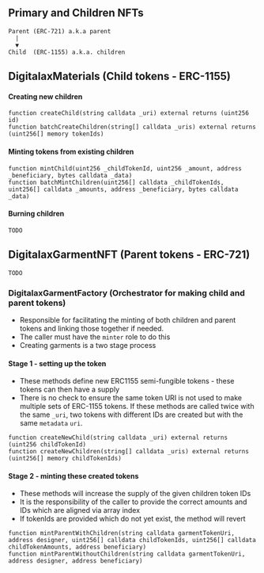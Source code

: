 ## Primary and Children NFTs

```
Parent (ERC-721) a.k.a parent
  |
  ▼
Child  (ERC-1155) a.k.a. children
```

## DigitalaxMaterials (Child tokens - ERC-1155)

#### Creating new children

```solidity
function createChild(string calldata _uri) external returns (uint256 id)
function batchCreateChildren(string[] calldata _uris) external returns (uint256[] memory tokenIds)
```

#### Minting tokens from existing children 

```solidity
function mintChild(uint256 _childTokenId, uint256 _amount, address _beneficiary, bytes calldata _data)
function batchMintChildren(uint256[] calldata _childTokenIds, uint256[] calldata _amounts, address _beneficiary, bytes calldata _data)
```

#### Burning children 

```solidity
TODO
```

## DigitalaxGarmentNFT (Parent tokens - ERC-721)

```solidity
TODO
```

### DigitalaxGarmentFactory (Orchestrator for making child and parent tokens)

* Responsible for facilitating the minting of both children and parent tokens and linking those together if needed.
* The caller must have the `minter` role to do this
* Creating garments is a two stage process

#### Stage 1 - setting up the token

* These methods define new ERC1155 semi-fungible tokens - these tokens can then have a supply
* There is no check to ensure the same token URI is not used to make multiple sets of ERC-1155 tokens. If these methods
are called twice with the same `_uri`, two tokens with different IDs are created but with the same `metadata` `uri`.

```solidity
function createNewChild(string calldata _uri) external returns (uint256 childTokenId)
function createNewChildren(string[] calldata _uris) external returns (uint256[] memory childTokenIds)
```

#### Stage 2 - minting these created tokens 

* These methods will increase the supply of the given children token IDs
* It is the responsibility of the caller to provide the correct amounts and IDs which are aligned via array index 
* If tokenIds are provided which do not yet exist, the method will revert

```solidity
function mintParentWithChildren(string calldata garmentTokenUri, address designer, uint256[] calldata childTokenIds, uint256[] calldata childTokenAmounts, address beneficiary)
function mintParentWithoutChildren(string calldata garmentTokenUri, address designer, address beneficiary)
```
